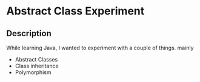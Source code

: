 # Abstract Class Experiment

## Description

While learning Java, I wanted to experiment with a couple of things. mainly
- Abstract Classes
- Class inheritance
- Polymorphism